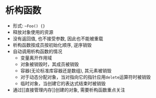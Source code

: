 # 析构函数

- 形式: `~Foo() {}`
- 释放对象使用的资源
- 没有返回值, 也不接受参数, 因此也不能被重载
- 析构函数按成员按初始化顺序, 逆序销毁
- 自动调用析构函数的情况
  - 变量离开作用域
  - 对象被销毁时，其成员被销毁
  - 容器(无论标准库容器还是数组), 其元素被销毁
  - 对于动态分配对象，当对指向它的指针应用`delete`运算符时被销毁
  - 临时对象，当创建它的表达式结束时被销毁
- 通过[[直接管理内存]]创建的对象, 需要析构函数重点关注